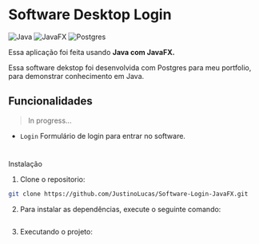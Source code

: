 # Software Desktop Login 

![Java](https://img.shields.io/badge/java-%23ED8B00.svg?style=for-the-badge&logo=openjdk&logoColor=white)
![JavaFX](https://img.shields.io/badge/javafx-%23FF0000.svg?style=for-the-badge&logo=javafx&logoColor=white)
![Postgres](https://img.shields.io/badge/postgres-%23316192.svg?style=for-the-badge&logo=postgresql&logoColor=white)

Essa aplicação foi feita usando **Java com JavaFX.**

Essa software dekstop foi desenvolvida com Postgres para meu portfolio, para demonstrar conhecimento em Java.

## Funcionalidades

>In progress...

- `Login` Formulário de login para entrar no software.
<h1 align="center">

[//]: # (    <img src="./public/home.png" width="300"/>)
</h1



## Instalação

1. Clone o repositorio:

```bash
git clone https://github.com/JustinoLucas/Software-Login-JavaFX.git

```

2. Para instalar as dependências, execute o seguinte comando:
```bash

```

3. Executando o projeto:
```bash

```
